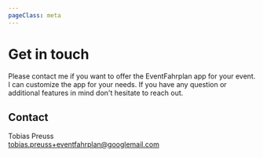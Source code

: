 ```yaml
---
pageClass: meta
---
```


# Get in touch

Please contact me if you want to offer the EventFahrplan app for your event. I can customize the app for your needs. If you have any question or additional features in mind don't hesitate to reach out.

## Contact

Tobias Preuss  
[tobias.preuss+eventfahrplan@googlemail.com](mailto:tobias.preuss+eventfahrplan@googlemail.com)

<CommonFooter />

